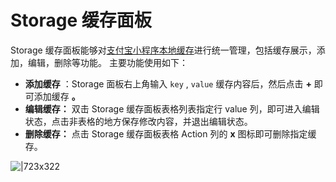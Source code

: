 # Storage 缓存面板

Storage 缓存面板能够对[支付宝小程序本地缓存](https://opendocs.alipay.com/mini/api/qm3ggk)进行统一管理，包括缓存展示，添加，编辑，删除等功能。 主要功能使用如下：

- **添加缓存** ：Storage 面板右上角输入 `key` , `value` 缓存内容后，然后点击 **+** 即可添加缓存 **。**
- **编辑缓存：** 双击 Storage 缓存面板表格列表指定行 value 列，即可进入编辑状态，点击非表格的地方保存修改内容，并退出编辑状态。
- **删除缓存：** 点击 Storage 缓存面板表格 Action 列的 **x** 图标即可删除指定缓存。

![|723x322](https://cdn.nlark.com/yuque/0/2021/png/179989/1618901191266-f189db46-66c5-4890-a80f-575499bd754f.png#align=left&display=inline&height=863&margin=%5Bobject%20Object%5D&name=storage.png&originHeight=863&originWidth=1939&size=62000&status=done&style=none&width=1939)
